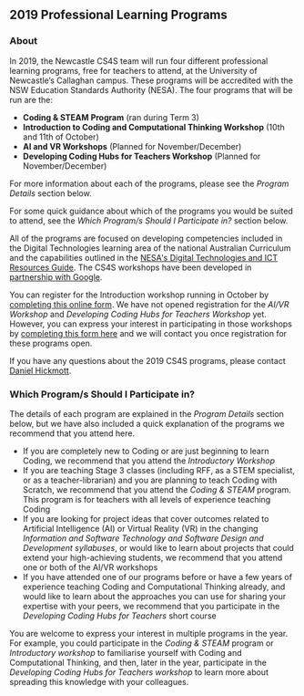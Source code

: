 ## 2019 Professional Learning Programs

### About

In 2019, the Newcastle CS4S team will run four different professional learning programs, free for teachers to attend, at the University of Newcastle’s Callaghan campus. These programs will be accredited with the NSW Education Standards Authority (NESA). The four programs that will be run are the:

- **Coding & STEAM Program** (ran during Term 3)
- **Introduction to Coding and Computational Thinking Workshop** (10th and 11th of October)
- **AI and VR Workshops** (Planned for November/December)
- **Developing Coding Hubs for Teachers Workshop** (Planned for November/December)

For more information about each of the programs, please see the *Program Details* section below. 

For some quick guidance about which of the programs you would be suited to attend, see the *Which Program/s Should I Participate in?* section below.

All of the programs are focused on developing competencies included in the Digital Technologies learning area of the national Australian Curriculum and the capabilities outlined in the [NESA's Digital Technologies and ICT Resources Guide](http://educationstandards.nsw.edu.au/wps/portal/nesa/k-10/learning-areas/technologies/coding-across-the-curriculum). The CS4S workshops have been developed in [partnership with Google](https://edu.google.com/computer-science/educator-grants/#?modal_active=none).

You can register for the Introduction workshop running in October by [completing this online form](https://forms.gle/m4Zqdbua1m5sdZxF7).
We have not opened registration for the *AI/VR Workshop* and *Developing Coding Hubs for Teachers Workshop* yet.
However, you can express your interest in participating in those workshops by [completing this form here](https://forms.gle/874cYsVnU8HwTqGc9) and we will contact you once registration for these programs open.

If you have any questions about the 2019 CS4S programs, please contact [Daniel Hickmott](mailto:daniel.hickmott@uon.edu.au?Subject=CS4S%20PD%20Query).

### Which Program/s Should I Participate in?

The details of each program are explained in the *Program Details* section below, but we have also included a quick explanation of the programs we recommend that you attend here.

- If you are completely new to Coding or are just beginning to learn Coding, we recommend that you attend the *Introductory Workshop*
- If you are teaching Stage 3 classes (including RFF, as a STEM specialist, or as a teacher-librarian) and you are planning to teach Coding with Scratch, we recommend that you attend the *Coding & STEAM* program. This program is for teachers with all levels of experience teaching Coding
- If you are looking for project ideas that cover outcomes related to Artificial Intelligence (AI) or Virtual Reality (VR) in the changing *Information and Software Technology and Software Design and Development syllabuses*, or would like to learn about projects that could extend your high-achieving students, we recommend that you attend one or both of the AI/VR workshops
- If you have attended one of our programs before or have a few years of experience teaching Coding and Computational Thinking already, and would like to learn about the approaches you can use for sharing your expertise with your peers, we recommend that you participate in the *Developing Coding Hubs for Teachers* short course

You are welcome to express your interest in multiple programs in the year. For example, you could participate in the *Coding & STEAM* program or *Introductory workshop* to familiarise yourself with Coding and Computational Thinking, and then, later in the year, participate in the *Developing Coding Hubs for Teachers workshop* to learn more about spreading this knowledge with your colleagues.
